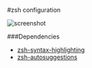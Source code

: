 #zsh configuration

![screenshot](http://i.imgur.com/hScmnSk.png)

###Dependencies
- [zsh-syntax-highlighting](https://github.com/zsh-users/zsh-syntax-highlighting)
- [zsh-autosuggestions](https://github.com/tarruda/zsh-autosuggestions)
